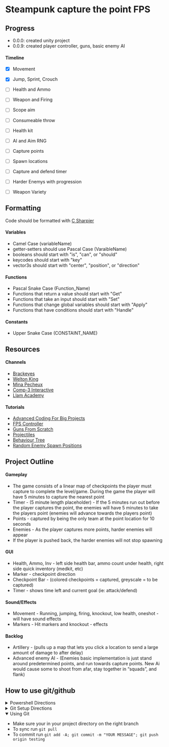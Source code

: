 # Steampunk capture the point FPS


## Progress
- 0.0.0: created unity project
- 0.0.9: created player controller, guns, basic enemy AI

#### Timeline
  - [X] Movement
  - [X] Jump, Sprint, Crouch
  - [ ] Health and Ammo
  - [ ] Weapon and Firing
  - [ ] Scope aim
  - [ ] Consumeable throw
  - [ ] Health kit
  
  - [ ] AI and Aim RNG
  
  - [ ] Capture points
  - [ ] Spawn locations
  - [ ] Capture and defend timer
  - [ ] Harder Enemys with progression
  - [ ] Weapon Variety


## Formatting
Code should be formatted with [C Sharpier](https://csharpier.com/)

#### Variables
- Camel Case (variableName)
- getter-setters should use Pascal Case (VaraibleName)
- booleans should start with "is", "can", or "should"
- keycodes should start with "key"
- vector3s should start with "center", "position", or "direction"

#### Functions
- Pascal Snake Case (Function_Name)
- Functions that return a value should start with "Get"
- Functions that take an input should start with "Set"
- Functions that change global variables should start with "Apply"
- Functions that have conditions should start with "Handle"

#### Constants
- Upper Snake Case (CONSTAINT_NAME)


## Resources
#### Channels
- [Brackeyes](https://www.youtube.com/@brackeys)
- [Welton King](https://www.youtube.com/@welton.king.v)
- [Mina Pecheux](https://www.youtube.com/@minapecheux)
- [Comp-3 Interactive](https://www.youtube.com/@comp3interactive)
- [Llam Academy](https://www.youtube.com/@LlamAcademy)

#### Tutorials
- [Advanced Coding For Big Projects](https://youtu.be/dLCLqEkbGEQ)
- [FPS Controller](https://youtu.be/2FTDa14nryI)
- [Guns From Scratch](https://www.youtube.com/playlist?list=PLllNmP7eq6TQJjgKJ6FKcNFfRREe_L6to)
- [Projectiles](https://youtu.be/gEldXRstNHE)
- [Behaviour Tree](https://youtu.be/aR6wt5BlE-E)
- [Random Enemy Spawn Positions](https://youtu.be/ydjpNNA5804)


## Project Outline

#### Gameplay
  - The game consists of a linear map of checkpoints the player must capture to complete the level/game. During the game the player will have 5 minutes to capture the nearest point
  - Timer - (5 minute length placeholder) - If the 5 minutes run out before the player captures the point, the enemies will have 5 minutes to take the players point (enemies will advance towards the players point)
  - Points - captured by being the only team at the point location for 10 seconds
  - Enemies - As the player captures more points, harder enemies will appear
  - If the player is pushed back, the harder enemies will not stop spawning

#### GUI
  - Health, Ammo, Inv - left side health bar, ammo count under health, right side quick inventory (medkit, etc)
  - Marker - checkpoint direction
  - Checkpoint Bar - (colored checkpoints = captured, greyscale = to be captured)
  - Timer - shows time left and current goal (ie: attack/defend)

#### Sound/Effects
  - Movement - Running, jumping, firing, knockout, low health, oneshot - will have sound effects
  - Markers - Hit markers and knockout - effects

#### Backlog
  - Artillery - (pulls up a map that lets you click a location to send a large amount of damage to after delay)
  - Advanced enemy AI - (Enemies basic implementation is just stand around predetermined points, and run towards capture points. New Ai would cause some to shoot from afar, stay together in “squads”, and flank)


## How to use git/github

<details close> 
  <summary>Powershell Directions</summary>
  
  - Install Windows Terminal from microsoft store
  - Install a nerd font (https://www.nerdfonts.com/font-downloads)
  - Run ` winget install JanDeDobbeleer.OhMyPosh `
  - Run ` winget install --id Git.Git -e --source winget `
  - Restart terminal
  - Run ` PowerShellGet\Install-Module posh-git -Scope CurrentUser -Force `
  - Run ` New-Item -path $profile -type file -force `
  - Run ` New-Item -path C:/Code/powershell.json -type file -force `
  - Run ` notepad C:/Code/powershell.json `
  - Paste contents of powersell.json inside this file
  - Run ` notepad  $PROFILE `
  - Add "oh-my-posh --init --shell pwsh --config C:/Code/powershell.json | Invoke-Expression"
  - Run ` Import-Module posh-git ` and ` Add-PoshGitToProfile `
</details>

<details close> 
  <summary>Git Setup Directions</summary>
  
  - Setup your git run ` git config --global user.email "YOUR EMAIL" ` and ` git config --global user.name "YOUR NAME" `
  - Create a ` GitHub ` folder in Documents
  - Run ` cd ~/Documents/GitHub `
  - Run ` git clone https://github.com/googl267/GP2_fpsProject.git `
  - Run ` cd GP2_fpsProject.git `
  - Run ` git remote set-url origin https://github.com/googl267/GP2_fpsProject.git `
  - Run ` git checkout testing `
  - Run ` git pull `
</details>

<details open> 
  <summary>Using Git</summary>
  
  - Make sure your in your project directory on the right branch
  - To sync run ` git pull `
  - To commit run ` git add -A; git commit -m "YOUR MESSAGE"; git push origin testing `
</details>
